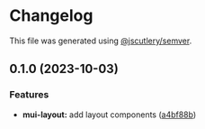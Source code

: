 # Changelog

This file was generated using [@jscutlery/semver](https://github.com/jscutlery/semver).

## 0.1.0 (2023-10-03)


### Features

* **mui-layout:** add layout components ([a4bf88b](https://github.com/Availity/element/commit/a4bf88b457422c99bb142ab06ee1be4dff70996d))
